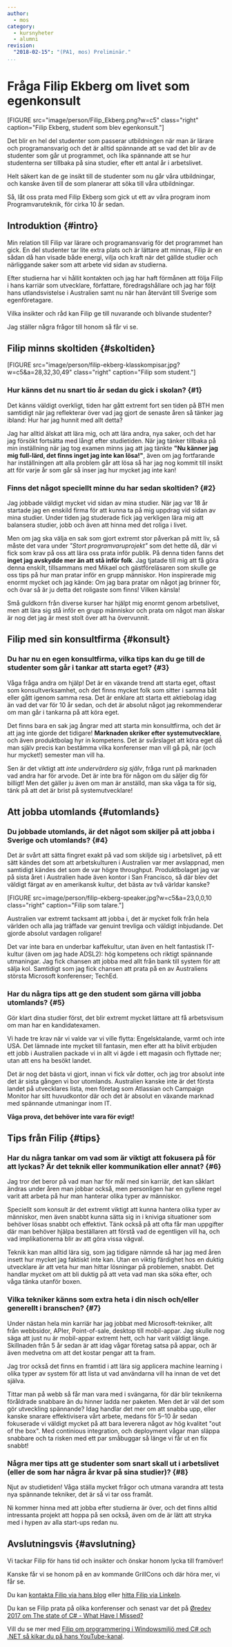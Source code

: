 ```yaml
---
author:
  - mos
category:
  - kursnyheter
  - alumni
revision:
  "2018-02-15": "(PA1, mos) Preliminär."
...
```

Fråga Filip Ekberg om livet som egenkonsult
==================================

[FIGURE src="image/person/Filip_Ekberg.png?w=c5" class="right" caption="Filip Ekberg, student som blev egenkonsult."]

Det blir en hel del studenter som passerar utbildningen när man är lärare och programansvarig och det är alltid spännande att se vad det blir av de studenter som går ut programmet, och lika spännande att se hur studenterna ser tillbaka på sina studier, efter ett antal år i arbetslivet.

Helt säkert kan de ge insikt till de studenter som nu går våra utbildningar, och kanske även till de som planerar att söka till våra utbildningar.

Så, låt oss prata med Filip Ekberg som gick ut ett av våra program inom Programvaruteknik, för cirka 10 år sedan.

<!--more-->



Introduktion {#intro}
-----------------------------------

Min relation till Filip var lärare och programansvarig för det programmet han gick. En del studenter tar lite extra plats och är lättare att minnas, Filip är en sådan då han visade både energi, vilja och kraft när det gällde studier och närliggande saker som att arbete vid sidan av studierna.

Efter studierna har vi hållit kontakten och jag har haft förmånen att följa Filip i hans karriär som utvecklare, författare, föredragshållare och jag har följt hans utlandsvistelse i Australien samt nu när han återvänt till Sverige som egenföretagare.

Vilka insikter och råd kan Filip ge till nuvarande och blivande studenter?

Jag ställer några frågor till honom så får vi se.



Filip minns skoltiden {#skoltiden}
-----------------------------------



[FIGURE src="image/person/filip-ekberg-klasskompisar.jpg?w=c5&a=28,32,30,49" class="right" caption="Filip som student."]

### Hur känns det nu snart tio år sedan du gick i skolan? {#1}

Det känns väldigt overkligt, tiden har gått extremt fort sen tiden på BTH men samtidigt när jag reflekterar över vad jag gjort de senaste åren så tänker jag ibland: Hur har jag hunnit med allt detta?
 
Jag har alltid älskat att lära mig, och att lära andra, nya saker, och det har jag försökt fortsätta med långt efter studietiden. När jag tänker tillbaka på min inställning när jag tog examen minns jag att jag tänkte **"Nu känner jag mig full-lärd, det finns inget jag inte kan lösa!"**, även om jag fortfarande har inställningen att alla problem går att lösa så har jag nog kommit till insikt att för varje år som går så inser jag hur mycket jag inte kan!



### Finns det något speciellt minne du har sedan skoltiden? {#2}

Jag jobbade väldigt mycket vid sidan av mina studier. När jag var 18 år startade jag en enskild firma för att kunna ta på mig uppdrag vid sidan av mina studier. Under tiden jag studerade fick jag verkligen lära mig att balansera studier, jobb och även att hinna med det roliga i livet.
 
Men om jag ska välja en sak som gjort extremt stor påverkan på mitt liv, så måste det vara under _"Stort programvaruprojekt"_ som det hette då, där vi fick som krav på oss att lära oss prata inför publik. På denna tiden fanns det **inget jag avskydde mer än att stå inför folk**. Jag tjatade till mig att få göra denna enskilt, tillsammans med Mikael och gästföreläsaren som skulle ge oss tips på hur man pratar inför en grupp människor. Hon inspirerade mig enormt mycket och jag kände: Om jag bara pratar om något jag brinner för, och övar så är ju detta det roligaste som finns! Vilken känsla!
 
Små guldkorn från diverse kurser har hjälpt mig enormt genom arbetslivet, men att lära sig stå inför en grupp människor och prata om något man älskar är nog det jag är mest stolt över att ha övervunnit.



Filip med sin konsultfirma {#konsult}
-----------------------------------

### Du har nu en egen konsultfirma, vilka tips kan du ge till de studenter som går i tankar att starta eget? {#3}

Våga fråga andra om hjälp! Det är en växande trend att starta eget, oftast som konsultverksamhet, och det finns mycket folk som sitter i samma båt eller gått igenom samma resa. Det är enklare att starta ett aktiebolag idag än vad det var för 10 år sedan, och det är absolut något jag rekommenderar om man går i tankarna på att köra eget.
 
Det finns bara en sak jag ångrar med att starta min konsultfirma, och det är att jag inte gjorde det tidigare! **Marknaden skriker efter systemutvecklare**, och även produktbolag hyr in kompetens. Det är svårslaget att köra eget då man själv precis kan bestämma vilka konferenser man vill gå på, när (och hur mycket!) semester man vill ha.
 
Sen är det viktigt att _inte undervärdera sig själv_, fråga runt på marknaden vad andra har för arvode. Det är inte bra för någon om du säljer dig för billigt! Men det gäller ju även om man är anställd, man ska våga ta för sig, tänk på att det är brist på systemutvecklare! 



Att jobba utomlands {#utomlands}
-----------------------------------

### Du jobbade utomlands, är det något som skiljer på att jobba i Sverige och utomlands? {#4}

Det är svårt att sätta fingret exakt på vad som skiljde sig i arbetslivet, på ett sätt kändes det som att arbetskulturen i Australien var mer avslappnad, men samtidigt kändes det som de var högre throughput. Produktbolaget jag var på sista året i Australien hade även kontor i San Francisco, så där blev det väldigt färgat av en amerikansk kultur, det bästa av två världar kanske?
 
[FIGURE src=image/person/filip-ekberg-speaker.jpg?w=c5&a=23,0,0,10 class="right" caption="Filip som talare."]

Australien var extremt tacksamt att jobba i, det är mycket folk från hela världen och alla jag träffade var genuint trevliga och väldigt inbjudande. Det gjorde absolut vardagen roligare!
 
Det var inte bara en underbar kaffekultur, utan även en helt fantastisk IT-kultur (även om jag hade ADSL2): hög kompetens och riktigt spännande utmaningar. Jag fick chansen att jobba med allt från bank till system för att sälja kol. Samtidigt som jag fick chansen att prata på en av Australiens största Microsoft konferenser; TechEd.



### Har du några tips att ge den student som gärna vill jobba utomlands? {#5}

Gör klart dina studier först, det blir extremt mycket lättare att få arbetsvisum om man har en kandidatexamen.

Vi hade tre krav när vi valde var vi ville flytta: Engelsktalande, varmt och inte USA. Det lämnade inte mycket till fantasin, men efter att ha blivit erbjuden ett jobb i Australien packade vi in allt vi ägde i ett magasin och flyttade ner; utan att ens ha besökt landet.

Det är nog det bästa vi gjort, innan vi fick vår dotter, och jag tror absolut inte det är sista gången vi bor utomlands. Australien kanske inte är det första landet på utvecklares lista, men företag som Atlassian och Campaign Monitor har sitt huvudkontor där och det är absolut en växande marknad med spännande utmaningar inom IT.

**Våga prova, det behöver inte vara för evigt!**



Tips från Filip {#tips}
----------------------------------------

### Har du några tankar om vad som är viktigt att fokusera på för att lyckas? Är det teknik eller kommunikation eller annat? {#6}

Jag tror det beror på vad man har för mål med sin karriär, det kan såklart ändras under åren man jobbar också, men personligen har en gyllene regel varit att arbeta på hur man hanterar olika typer av människor.
 
Speciellt som konsult är det extremt viktigt att kunna hantera olika typer av människor, men även snabbt kunna sätta sig in i kniviga situationer som behöver lösas snabbt och effektivt. Tänk också på att ofta får man uppgifter där man behöver hjälpa beställaren att förstå vad de egentligen vill ha, och vad implikationerna blir av att göra vissa vägval.
 
Teknik kan man alltid lära sig, som jag tidigare nämnde så har jag med åren insett hur mycket jag faktiskt inte kan. Utan en viktig färdighet hos en duktig utvecklare är att veta hur man hittar lösningar på problemen, snabbt. Det handlar mycket om att bli duktig på att veta vad man ska söka efter, och våga tänka utanför boxen.
 


### Vilka tekniker känns som extra heta i din nisch och/eller generellt i branschen? {#7}

Under nästan hela min karriär har jag jobbat med Microsoft-tekniker, allt från webbsidor, APIer, Point-of-sale, desktop till mobil-appar. Jag skulle nog säga att just nu är mobil-appar extremt hett, och har varit väldigt länge. Skillnaden från 5 år sedan är att idag vågar företag satsa på appar, och är även medvetna om att det kostar pengar att ta fram.
 
Jag tror också det finns en framtid i att lära sig applicera machine learning i olika typer av system för att lista ut vad användarna vill ha innan de vet det själva.
 
Tittar man på webb så får man vara med i svängarna, för där blir teknikerna föråldrade snabbare än du hinner ladda ner paketen. Men det är väl det som gör utveckling spännande? Idag handlar det mer om att snabba upp, eller kanske snarare effektivisera vårt arbete, medans för 5–10 år sedan fokuserade vi väldigt mycket på att bara leverera något av hög kvalitet "out of the box". Med continious integration, och deployment vågar man släppa snabbare och ta risken med ett par småbuggar så länge vi får ut en fix snabbt!
 


### Några mer tips att ge studenter som snart skall ut i arbetslivet (eller de som har några år kvar på sina studier)? {#8}

Njut av studietiden! Våga ställa mycket frågor och utmana varandra att testa nya spännande tekniker, det är så vi tar oss framåt.
 
Ni kommer hinna med att jobba efter studierna är över, och det finns alltid intressanta projekt att hoppa på sen också, även om de är lätt att stryka med i hypen av alla start-ups redan nu.



Avslutningsvis {#avslutning}
----------------------------------------

Vi tackar Filip för hans tid och insikter och önskar honom lycka till framöver!

Kanske får vi se honom på en av kommande GrillCons och där höra mer, vi får se.

Du kan [kontakta Filip via hans blog](https://www.filipekberg.se/contact-filip/) eller [hitta Filip via LinkeIn](https://se.linkedin.com/in/filipekberg).

Du kan se Filip prata på olika konferenser och senast var det på [Øredev 2017 om The state of C# - What Have I Missed?](https://www.filipekberg.se/2017/11/21/csharp-what-is-next/)

Vill du se mer med [Filip om programmering i Windowsmiljö med C# och .NET så kikar du på hans YouTube-kanal](https://www.youtube.com/user/frW87).
